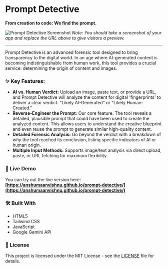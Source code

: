 # Prompt Detective

**From creation to code: We find the prompt.**

![Prompt Detective Screenshot](https://i.ibb.co/9HP4K6yK/Prompt-Detective.png)
*Note: You should take a screenshot of your app and replace the URL above to give visitors a preview.*

---

Prompt Detective is an advanced forensic tool designed to bring transparency to the digital world. In an age where AI-generated content is becoming indistinguishable from human work, this tool provides a crucial service: determining the origin of content and images.

### ✨ Key Features:

* **AI vs. Human Verdict:** Upload an image, paste text, or provide a URL, and Prompt Detective will analyze the content for digital 'fingerprints' to deliver a clear verdict: "Likely AI-Generated" or "Likely Human-Created."
* **Reverse-Engineer the Prompt:** Our core feature. The tool reveals a detailed, plausible prompt that could have been used to create the analyzed content. This allows users to understand the creative blueprint and even reuse the prompt to generate similar high-quality content.
* **Detailed Forensic Analysis:** Go beyond the verdict with a breakdown of *why* the tool reached its conclusion, listing specific indicators of AI or human origin.
* **Multiple Input Methods:** Supports image/text analysis via direct upload, paste, or URL fetching for maximum flexibility.

### 🚀 Live Demo

You can try out the live version here: **[https://anshumaanvishnu.github.io/prompt-detective/](https://anshumaanvishnu.github.io/prompt-detective/)**

### 🛠️ Built With

* HTML5
* Tailwind CSS
* JavaScript
* Google Gemini API

### 📄 License

This project is licensed under the MIT License - see the [LICENSE](LICENSE) file for details.
